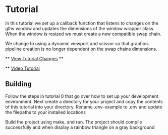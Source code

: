 # Tutorial

In this tutorial we set up a callback function that listens to changes on the glfw window and updates the dimensions of the window wrapper class. When the window is resized we must create a new compatible swap chain.

We change to using a dynamic viewport and scissor so that graphics pipeline creation is no longer dependent on the swap chains dimensions.

** [View Tutorial Changes](https://github.com/blurrypiano/littleVulkanEngine/commit/ac911abade3f0747c31b5cf3d21c59c7c077d6f4) **

** [Video Tutorial](https://youtu.be/0IIqvi3Z0ng)


## Building

Follow the steps in tutorial 0 that go over how to set up your development environment. Next create a directory for your project and copy the contents of this tutorial into your directory. Rename .env-example to .env and update the filepaths to your installed locations

Build the project using make, and run. The project should compile successfully and when display a rainbow triangle on a gray background
